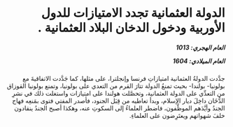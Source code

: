 <h1 dir="rtl">الدولة العثمانية تجدد الامتيازات للدول الأوربية ودخول الدخان البلاد العثمانية .</h1>

<h5 dir="rtl">العام الهجري:  1013

العام الميلادي: 1604

</h5>

<p dir="rtl">جدَّدت الدولةُ العثمانية امتيازاتِ فرنسا وإنجلترا، على مثلها، كما جَدَّدت الاتفاقيةَ مع بولونيا- بولندا- بحيث تمنعُ الدولة تتارَ القرم من التعدي على بولونيا، وتمنع بولونيا القوزاق من التعدِّي على الدولة العثمانية، وتحصَّلت هولندا على امتيازات واستغلت ذلك في نشرِ الدُّخَان داخِلَ ديار الإسلام، وبدأ تعاطيه من قِبَل الجنود، فأصدر المفتي فتوى بمَنعِه فهاج الجندُ وأيَّدَهم الموظَّفون، فاضطر العلماءُ إلى السكوتِ عنه، وهكذا أصبح الجندُ ينقادون خلفَ شهواتهم ويعتَرِضون على العلماءِ.</p></br>
